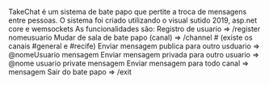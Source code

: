 TakeChat é um sistema de bate papo que pertite a troca de mensagens entre pessoas.
O sistema foi criado utilizando o visual sutido 2019, asp.net core e wemsockets
As funcionalidades são:
 Registro de usuario => /register nomeusuario
 Mudar de sala de bate papo (canal) => /channel #<nomecanal> (existe os canais #general e #recife)
 Enviar mensagem publica para outro usduario => @nomeUsuario mensagem
 Enviar mensagem privada para outro usuario => @nome usuario private mensagem
 Enviar mensagem para todo canal => mensagem
 Sair do bate papo => /exit